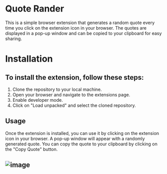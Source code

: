 # Quote Rander 
This is a simple browser extension that generates a random quote every time you click on the extension icon in your browser. The quotes are displayed in a pop-up window and can be copied to your clipboard for easy sharing.

# Installation
## To install the extension, follow these steps:
1. Clone the repository to your local machine.
2. Open your browser and navigate to the extensions page.
3. Enable developer mode.
4. Click on "Load unpacked" and select the cloned repository.
## Usage
Once the extension is installed, you can use it by clicking on the extension icon in your browser. A pop-up window will appear with a randomly generated quote. You can copy the quote to your clipboard by clicking on the "Copy Quote" button.
## ![image](https://user-images.githubusercontent.com/102828808/224604887-756210bc-8e00-4d67-9d18-813f4382f1b8.png)

